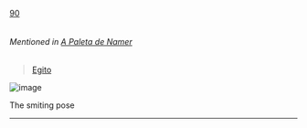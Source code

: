[90](https://github.com/guilhermeprokisch/ideias/issues/90) 
###### 




###### Mentioned in [A Paleta de Namer](A-Paleta-de-Namer)  
 > [ Egito ](-Egito-)

![image](image)

The smiting pose

-------------------------------------------------------------------------------

